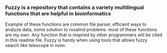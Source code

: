### Fuzzy is a repository that contains a variety multilingual functions that are helpful in bioinformatics

Example of these functions are common file parser, efficient ways to analyze data, some solution to rosalind problems. most of these functions are my own. Any function that is inspired by other programmers will be cited in this readme file. Fuzzy is handy when using tools that allows fuzzy search like telescope in nvim.

